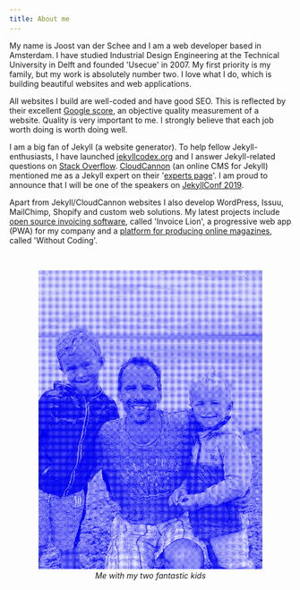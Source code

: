 ```yaml
---
title: About me
---
```


My name is Joost van der Schee and I am a web developer based in Amsterdam. I have studied Industrial Design Engineering at the Technical University in Delft and founded 'Usecue' in 2007. My first priority is my family, but my work is absolutely number two. I love what I do, which is building beautiful websites and web applications. 

All websites I build are well-coded and have good SEO. This is reflected by their excellent [Google score](/blog/google-lighthouse-score/), an objective quality measurement of a website. Quality is very important to me. I strongly believe that each job worth doing is worth doing well.

I am a big fan of Jekyll (a website generator). To help fellow Jekyll-enthusiasts, I have launched [jekyllcodex.org](http://jekyllcodex.org) and I answer Jekyll-related questions on [Stack Overflow](http://stackoverflow.com/users/2397550/joosts). [CloudCannon](https://cloudcannon.com/) (an online CMS for Jekyll) mentioned me as a Jekyll expert on their '[experts page](https://cloudcannon.com/experts/)'. I am proud to announce that I will be one of the speakers on [JekyllConf 2019](https://jekyllconf.com/).

Apart from Jekyll/CloudCannon websites I also develop WordPress, Issuu, MailChimp, Shopify and custom web solutions. My latest projects include [open source invoicing software](https://www.invoicelion.org/), called 'Invoice Lion', a progressive web app (PWA) for my company and a [platform for producing online magazines](https://withoutcoding.com), called 'Without Coding'.

&nbsp;

<p style="text-align: center;"><img src="/img/joostvanderschee.png" style="max-width: 100%; width: 400px;" alt="Joost van der Schee" /><br /><em>Me with my two fantastic kids</em></p>
